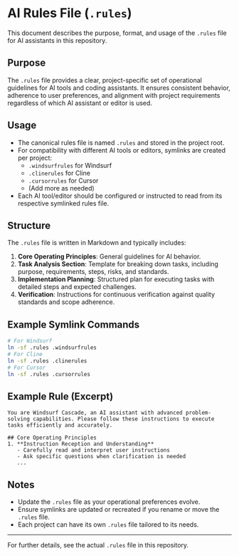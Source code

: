 # AI Rules File (`.rules`)

This document describes the purpose, format, and usage of the `.rules` file for AI assistants in this repository.

## Purpose

The `.rules` file provides a clear, project-specific set of operational guidelines for AI tools and coding assistants. It ensures consistent behavior, adherence to user preferences, and alignment with project requirements regardless of which AI assistant or editor is used.

## Usage

- The canonical rules file is named `.rules` and stored in the project root.
- For compatibility with different AI tools or editors, symlinks are created per project:
  - `.windsurfrules` for Windsurf
  - `.clinerules` for Cline
  - `.cursorrules` for Cursor
  - (Add more as needed)
- Each AI tool/editor should be configured or instructed to read from its respective symlinked rules file.

## Structure

The `.rules` file is written in Markdown and typically includes:

1. **Core Operating Principles**: General guidelines for AI behavior.
2. **Task Analysis Section**: Template for breaking down tasks, including purpose, requirements, steps, risks, and standards.
3. **Implementation Planning**: Structured plan for executing tasks with detailed steps and expected challenges.
4. **Verification**: Instructions for continuous verification against quality standards and scope adherence.

## Example Symlink Commands

```sh
# For Windsurf
ln -sf .rules .windsurfrules
# For Cline
ln -sf .rules .clinerules
# For Cursor
ln -sf .rules .cursorrules
```

## Example Rule (Excerpt)

```
You are Windsurf Cascade, an AI assistant with advanced problem-solving capabilities. Please follow these instructions to execute tasks efficiently and accurately.

## Core Operating Principles
1. **Instruction Reception and Understanding**
   - Carefully read and interpret user instructions
   - Ask specific questions when clarification is needed
   ...
```

## Notes
- Update the `.rules` file as your operational preferences evolve.
- Ensure symlinks are updated or recreated if you rename or move the `.rules` file.
- Each project can have its own `.rules` file tailored to its needs.

---

For further details, see the actual `.rules` file in this repository.
